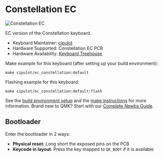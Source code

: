 # Constellation EC

![Constellation EC](https://i.imgur.com/ndgUV63.jpeg)

EC version of the  Constellation keyboard.

* Keyboard Maintainer: [cipulot](https://github.com/cipulot)
* Hardware Supported: Constellation EC PCB
* Hardware Availability: [Keyboard Treehouse](https://keyboardtreehouse.com/collections/constellation)

Make example for this keyboard (after setting up your build environment):

    make cipulot/ec_constellation:default

Flashing example for this keyboard:

    make cipulot/ec_constellation:default:flash

See the [build environment setup](https://docs.qmk.fm/#/getting_started_build_tools) and the [make instructions](https://docs.qmk.fm/#/getting_started_make_guide) for more information. Brand new to QMK? Start with our [Complete Newbs Guide](https://docs.qmk.fm/#/newbs).

## Bootloader

Enter the bootloader in 2 ways:

* **Physical reset**: Long short the exposed pins on the PCB
* **Keycode in layout**: Press the key mapped to `QK_BOOT` if it is available
